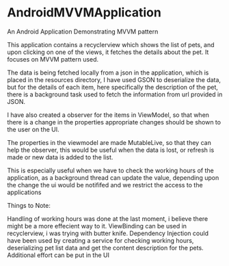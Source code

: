 # AndroidMVVMApplication
An Android Application Demonstrating MVVM pattern

This application contains a recyclerview which shows the list of pets, and upon clicking on one of the views, it fetches the details about the pet. It focuses on MVVM pattern used.

The data is being fetched locally from a json in the application, which is placed in the resources directory, I have used GSON to deserialize the data, but for the details of each item, here specifically the description of the pet, there is a background task used to fetch the information from url provided in JSON.

I have also created a observer for the items in ViewModel, so that when there is a change in the properties appropriate changes should be shown to the user on the UI.

The properties in the viewmodel are made MutableLive, so that they can help the observer, this would be useful when the data is lost, or refresh is made or new data is added to the list.

This is especially useful when we have to check the working hours of the application, as a background thread can update the value, depending upon the change the ui would be notififed and we restrict the access to the applications

Things to Note:

Handling of working hours was done at the last moment, i believe there might be a more effecient way to it.
ViewBinding can be used in recyclerview, i was trying with butter knife.
Dependency Injection could have been used by creating a service for checking working hours, deserializing pet list data and get the content description for the pets.
Additional effort can be put in the UI












